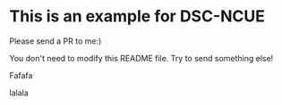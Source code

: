 # This is an example for DSC-NCUE

Please send a PR to me:)

You don't need to modify this README file. Try to send something else!

Fafafa

lalala
